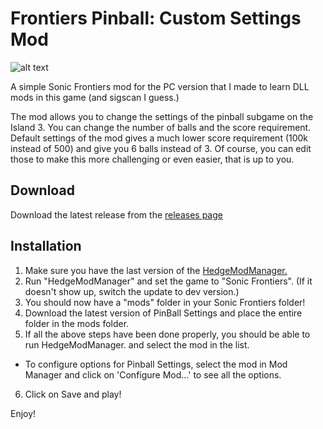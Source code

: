 # Frontiers Pinball: Custom Settings Mod

![alt text](https://i.imgur.com/97zyya3.jpeg)

A simple Sonic Frontiers mod for the PC version that I made to learn DLL mods in this game (and sigscan I guess.)

The mod allows you to change the settings of the pinball subgame on the Island 3. You can change the number of balls and the score requirement.
Default settings of the mod gives a much lower score requirement (100k instead of 500) and give you 6 balls instead of 3.
Of course, you can edit those to make this more challenging or even easier, that is up to you.


Download
--------

Download the latest release from the [releases page](https://github.com/Sora-yx/FT-Pinball-Settings/releases)

Installation
------------

1) Make sure you have the last version of the [HedgeModManager.](https://github.com/thesupersonic16/HedgeModManager/releases/)
2) Run "HedgeModManager" and set the game to "Sonic Frontiers". (If it doesn't show up, switch the update to dev version.)
3) You should now have a "mods" folder in your Sonic Frontiers folder!
4) Download the latest version of PinBall Settings and place the entire folder in the mods folder.
5) If all the above steps have been done properly, you should be able to run HedgeModManager. and select the mod in the list.
 - To configure options for Pinball Settings, select the mod in Mod Manager and click on 'Configure Mod...' to see all the options.
6) Click on Save and play!

Enjoy!
